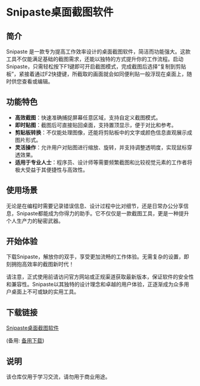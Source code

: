 # Snipaste桌面截图软件

## 简介
Snipaste 是一款专为提高工作效率设计的桌面截图软件，简洁而功能强大。这款工具不仅能满足基础的截图需求，还能以独特的方式提升你的工作流程。启动Snipaste，只需轻松按下F1键即可开启截图模式，完成截图后选择“复制到剪贴板”，紧接着通过F2快捷键，所截取的画面就会如同便利贴一般浮现在桌面上，随时供您查看或编辑。

## 功能特色
- **高效截图**：快速准确捕捉屏幕任意区域，支持自定义截图模式。
- **即时贴图**：截图后可直接贴回桌面，支持置顶显示，便于对比和参考。
- **剪贴板转换**：不仅能处理图像，还能将剪贴板中的文字或颜色信息直观展示成图片形式。
- **灵活操作**：允许用户对贴图进行缩放、旋转，并支持调整透明度，实现鼠标穿透效果。
- **适用于专业人士**：程序员、设计师等需要频繁截图和比较视觉元素的工作者将极大受益于其便捷性与高效性。

## 使用场景
无论是在编程时需要记录错误信息、设计过程中比对细节，还是日常办公分享信息，Snipaste都能成为你得力的助手。它不仅仅是一款截图工具，更是一种提升个人生产力的秘密武器。

## 开始体验
下载Snipaste，解放你的双手，享受更加流畅的工作体验。无需复杂的设置，即刻拥抱高效率的截图新时代！

请注意，正式使用前请访问官方网站或正规渠道获取最新版本，保证软件的安全性和兼容性。Snipaste以其独特的设计理念和卓越的用户体验，正逐渐成为众多用户桌面上不可或缺的实用工具。

## 下载链接
[Snipaste桌面截图软件](https://pan.quark.cn/s/7c31bece2b87) 

(备用: [备用下载](https://pan.baidu.com/s/1v874ml7iqdxAJzlf337u8Q?pwd=1234))

## 说明

该仓库仅用于学习交流，请勿用于商业用途。
